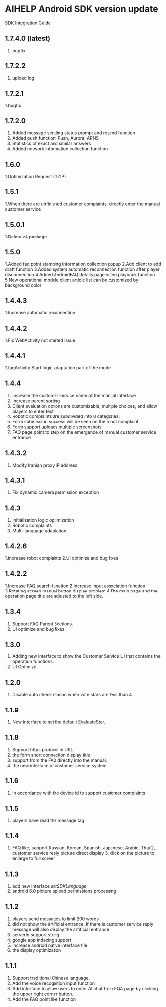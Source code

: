 # AIHELP Android SDK version update
[SDK Integration Guide](https://github.com/AI-HELP/cocos-android-SDK/blob/master/README.md)

## 1.7.4.0 (latest)

1. bugfix

## 1.7.2.2

1. upload log

## 1.7.2.1

1.bugfix

## 1.7.2.0

1. Added message sending status prompt and resend function
2. Added push function: Push, Aurora, APNS
3. Statistics of exact and similar answers
4. Added network information collection function

## 1.6.0
1.Optimization Request (GZIP)

## 1.5.1
1.When there are unfinished customer complaints, directly enter the manual customer service

## 1.5.0.1
1.Delete v4 package

## 1.5.0
1.Added faq point stamping information collection popup
2.Add client to add draft function
3.Added system automatic reconnection function after player disconnection
4.Added AndroidFAQ details page video playback function
5.New operational module client article list can be customized by background color

## 1.4.4.3
1.Increase automatic reconnection

## 1.4.4.2
1.Fix WebActivity not started issue

## 1.4.4.1
1.faqActivity Start logic adaptation part of the model

## 1.4.4
1. Increase the customer service name of the manual interface
2. Increase parent sorting
3. Client evaluation options are customizable, multiple choices, and allow players to enter text
4. Robotic complaints are subdivided into 8 categories.
5. Form submission success will be seen on the robot complaint
6. Form support uploads multiple screenshots
7. FAQ page point to step on the emergence of manual customer service entrance

## 1.4.3.2
1. Modify Iranian proxy IP address

## 1.4.3.1
1. Fix dynamic camera permission exception

## 1.4.3
1. Initialization logic optimization
2. Robotic complaints
3. Multi-language adaptation

## 1.4.2.6
1.increase robot complaints
2.UI optimize and bug fixes

## 1.4.2.2
1.Increase FAQ search function
2.Increase input association function
3.Rotating screen manual button display problem
4.The main page and the operation page title are adjusted to the left side.

## 1.3.4
1. Support FAQ Parent Sections. 
2. UI optimize and bug fixes. 

## 1.3.0
1. Adding new interface to show the Customer Service UI that contains the operation functions.
2. UI Optimize.

## 1.2.0
1. Disable auto check reason when vote stars are less than 4.

## 1.1.9 
1. New interface to set the default EvaluateStar.

## 1.1.8
1. Support https protocol in URL
2. the form short connection display title
3. support from the FAQ directly into the manual.
4. the new interface of customer service system

## 1.1.6
1. in accordance with the device id to support customer complaints

## 1.1.5
1. players have read the message tag

## 1.1.4
1. FAQ like, support Russian, Korean, Spanish, Japanese, Arabic, Thai
2, customer service reply picture direct display
3, click on the picture to enlarge to full screen

## 1.1.3
1. add new interface *setSDKLanguage*
2. android 6.0 picture upload permissions processing

## 1.1.2
1. players send messages to limit 200 words <br />
2. did not show the artificial entrance, if there is customer service reply message will also display the artificial entrance <br />
3. serverId support string <br />
4. google app indexing support <br />
5. increase android native interface file <br />
6. the display optimization

## 1.1.1
1. Support traditional Chinese language.
2. Add the voice recognition input function
3. Add interface to allow users to enter AI chat from FQA page by clicking the upper right corner button.
4. Add the FAQ point like function
